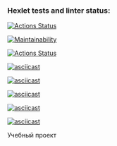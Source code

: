 ### Hexlet tests and linter status:
[![Actions Status](https://github.com/Romazhir/python-project-lvl1/workflows/hexlet-check/badge.svg)](https://github.com/Romazhir/python-project-lvl1/actions)

[![Maintainability](https://api.codeclimate.com/v1/badges/dd5e7bb246c6596355cf/maintainability)](https://codeclimate.com/github/Romazhir/python-project-lvl1/maintainability)

[![Actions Status](https://github.com/Romazhir/python-project-lvl1/workflows/Py-linter/badge.svg)](https://github.com/Romazhir/python-project-lvl1/actions)

[![asciicast](https://asciinema.org/a/fKIZO6JbHBqxUeRrTmDU4MU0B.svg)](https://asciinema.org/a/fKIZO6JbHBqxUeRrTmDU4MU0B)

[![asciicast](https://asciinema.org/a/q1HSU6LoKc3Iu6nugzUHUqJ5a.svg)](https://asciinema.org/a/q1HSU6LoKc3Iu6nugzUHUqJ5a)

[![asciicast](https://asciinema.org/a/hGgLqb91eH5SVakODU23sR18k.svg)](https://asciinema.org/a/hGgLqb91eH5SVakODU23sR18k)

[![asciicast](https://asciinema.org/a/Z3PlHATKq7INHusxDP53tHINx.svg)](https://asciinema.org/a/Z3PlHATKq7INHusxDP53tHINx)

[![asciicast](https://asciinema.org/a/NO5mAYftyAYXfJvS7xr0hQbMe.svg)](https://asciinema.org/a/NO5mAYftyAYXfJvS7xr0hQbMe)

Учебный проект
